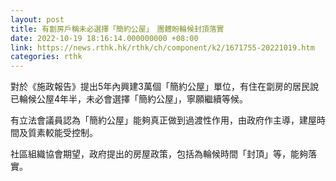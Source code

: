 ```yaml
---
layout: post
title: 有劏房戶稱未必選擇「簡約公屋」　團體盼輪候封頂落實
date: 2022-10-19 18:16:14.000000000 +08:00
link: https://news.rthk.hk/rthk/ch/component/k2/1671755-20221019.htm
categories: rthk
---
```


對於《施政報告》提出5年內興建3萬個「簡約公屋」單位，有住在劏房的居民說已輪候公屋4年半，未必會選擇「簡約公屋」，寧願繼續等候。

有立法會議員認為「簡約公屋」能夠真正做到過渡性作用，由政府作主導，建屋時間及質素較能受控制。

社區組織協會期望，政府提出的房屋政策，包括為輪候時間「封頂」等，能夠落實。
